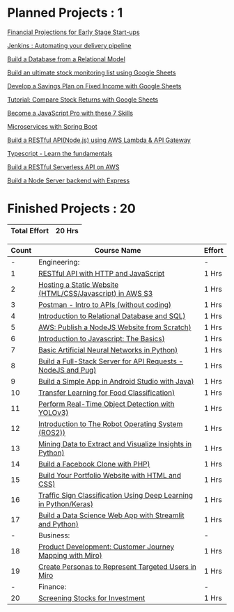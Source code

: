 # Planned Projects : 1

   [Financial Projections for Early Stage Start-ups]( https://www.coursera.org/projects/financial-projections-startups )
   
   [Jenkins : Automating your delivery pipeline]( https://www.coursera.org/projects/cicd-using-jenkins )
   
   [Build a Database from a Relational Model]( https://www.coursera.org/projects/build-a-database-from-a-relational-model )
      
   [Build an ultimate stock monitoring list using Google Sheets]( https://www.coursera.org/projects/build-stock-monitoring-google-sheets )
         
   [Develop a Savings Plan on Fixed Income with Google Sheets]( https://www.coursera.org/projects/fixed-income-savings-plan-with-google-sheets )
            
   [Tutorial: Compare Stock Returns with Google Sheets]( https://www.coursera.org/projects/compare-stock-returns-google-sheets )
               
   [Become a JavaScript Pro with these 7 Skills]( https://www.coursera.org/projects/become-a-js-pro-7-skills )
                  
   [Microservices with Spring Boot]( https://www.coursera.org/projects/microservices-with-spring-boot )
                     
   [Build a RESTful API(Node.js) using AWS Lambda & API Gateway]( https://www.coursera.org/projects/aws-lambda-api-gateway-nodejs )
                     
   [Typescript - Learn the fundamentals]( https://www.coursera.org/projects/rudi-hinds-typescript-learn-fundamentals )
                     
   [Build a RESTful Serverless API on AWS]( https://www.coursera.org/projects/restful-serverless-api-on-aws )
                     
   [Build a Node Server backend with Express]( https://www.coursera.org/projects/build-node-server-backend-express )

# Finished Projects : 20 

| Total Effort | 20 Hrs |
| --- | --- |

| Count| Course Name | Effort |
| --- | --- | --- |
| - | Engineering: | - | 
| 1 | [RESTful API with HTTP and JavaScript]( https://www.coursera.org/projects/restful-api-http-javascript ) | 1 Hrs |
| 2 | [Hosting a Static Website (HTML/CSS/Javascript) in AWS S3]( https://www.coursera.org/account/accomplishments/verify/UCT4THAFKDV4 ) | 1 Hrs |
| 3 | [Postman - Intro to APIs (without coding)]( https://www.coursera.org/projects/laura-gemmell-intro-postman-apis ) | 1 Hrs |
| 4 | [Introduction to Relational Database and SQL)]( https://www.coursera.org/projects/introduction-to-relational-database-and-sql ) | 1 Hrs |
| 5 | [AWS: Publish a NodeJS Website from Scratch)]( https://www.coursera.org/projects/aws-publish-nodejs-website-from-scratch ) | 1 Hrs |
| 6 | [Introduction to Javascript: The Basics)]( https://www.coursera.org/projects/intro-to-javascript-the-basics ) | 1 Hrs |
| 7 | [Basic Artificial Neural Networks in Python)]( https://www.coursera.org/projects/basic-artificial-neural-networks-in-python ) | 1 Hrs |
| 8 | [Build a Full-Stack Server for API Requests - NodeJS and Pug)]( https://www.coursera.org/projects/basic-server-nodejs ) | 1 Hrs |
| 9 | [Build a Simple App in Android Studio with Java)]( https://www.coursera.org/projects/build-app-android-studio-java ) | 1 Hrs |
| 10 | [Transfer Learning for Food Classification)]( https://www.coursera.org/projects/transfer-learning-food-classification ) | 1 Hrs |
| 11 | [Perform Real-Time Object Detection with YOLOv3)]( https://www.coursera.org/projects/real-time-object-detection-yolo ) | 1 Hrs |
| 12 | [Introduction to The Robot Operating System (ROS2))]( https://www.coursera.org/projects/ros2-intro ) | 1 Hrs |
| 13 | [Mining Data to Extract and Visualize Insights in Python)]( https://www.coursera.org/projects/data-mining-visualization-in-python ) | 1 Hrs |
| 14 | [Build a Facebook Clone with PHP)]( https://www.coursera.org/projects/build-facebook-clone-php ) | 1 Hrs |
| 15 | [Build Your Portfolio Website with HTML and CSS)]( https://www.coursera.org/projects/build-portfolio-website-html-css ) | 1 Hrs | 
| 16 | [Traffic Sign Classification Using Deep Learning in Python/Keras)]( https://www.coursera.org/projects/traffic-sign-classification-deep-learning ) | 1 Hrs |
| 17 | [Build a Data Science Web App with Streamlit and Python)]( https://www.coursera.org/projects/data-science-streamlit-python ) | 1 Hrs |
| - | Business: | - | 
| 18 | [Product Development: Customer Journey Mapping with Miro)]( https://www.coursera.org/projects/customer-journey-mapping-miro ) | 1 Hrs |
| 19 | [Create Personas to Represent Targeted Users in Miro]( https://www.coursera.org/projects/create-personas-represent-targeted-users-miro ) | 1 Hrs | 
| - | Finance: | - | 
| 20 | [Screening Stocks for Investment]( https://www.coursera.org/projects/screening-stocks-investment ) | 1 Hrs |


